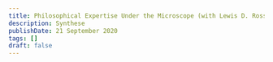 ```yaml
---
title: Philosophical Expertise Under the Microscope (with Lewis D. Ross)
description: Synthese
publishDate: 21 September 2020
tags: []
draft: false
---
```


